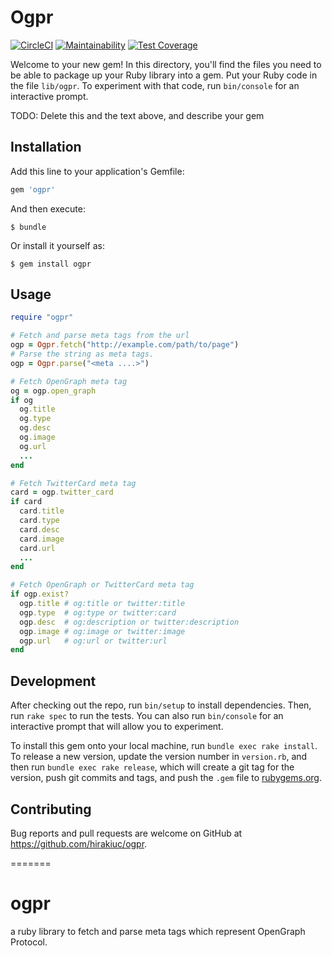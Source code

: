 # Ogpr

[![CircleCI](https://circleci.com/gh/hirakiuc/ogpr.svg?style=shield&circle-token=332a902a7ec2815346b303dd1aebe68b44ce0ced)](https://circleci.com/gh/hirakiuc/ogpr)
[![Maintainability](https://api.codeclimate.com/v1/badges/4e0e0aa416b417195cef/maintainability)](https://codeclimate.com/github/hirakiuc/ogpr/maintainability)
[![Test Coverage](https://api.codeclimate.com/v1/badges/4e0e0aa416b417195cef/test_coverage)](https://codeclimate.com/github/hirakiuc/ogpr/test_coverage)

Welcome to your new gem! In this directory, you'll find the files you need to be able to package up your Ruby library into a gem. Put your Ruby code in the file `lib/ogpr`. To experiment with that code, run `bin/console` for an interactive prompt.

TODO: Delete this and the text above, and describe your gem

## Installation

Add this line to your application's Gemfile:

```ruby
gem 'ogpr'
```

And then execute:

    $ bundle

Or install it yourself as:

    $ gem install ogpr

## Usage

```ruby
require "ogpr"

# Fetch and parse meta tags from the url
ogp = Ogpr.fetch("http://example.com/path/to/page")
# Parse the string as meta tags.
ogp = Ogpr.parse("<meta ....>")

# Fetch OpenGraph meta tag
og = ogp.open_graph
if og
  og.title
  og.type
  og.desc
  og.image
  og.url
  ...
end

# Fetch TwitterCard meta tag
card = ogp.twitter_card
if card
  card.title
  card.type
  card.desc
  card.image
  card.url
  ...
end

# Fetch OpenGraph or TwitterCard meta tag
if ogp.exist?
  ogp.title # og:title or twitter:title
  ogp.type  # og:type or twitter:card
  ogp.desc  # og:description or twitter:description
  ogp.image # og:image or twitter:image
  ogp.url   # og:url or twitter:url
end
```

## Development

After checking out the repo, run `bin/setup` to install dependencies. Then, run `rake spec` to run the tests. You can also run `bin/console` for an interactive prompt that will allow you to experiment.

To install this gem onto your local machine, run `bundle exec rake install`. To release a new version, update the version number in `version.rb`, and then run `bundle exec rake release`, which will create a git tag for the version, push git commits and tags, and push the `.gem` file to [rubygems.org](https://rubygems.org).

## Contributing

Bug reports and pull requests are welcome on GitHub at https://github.com/hirakiuc/ogpr.

=======
# ogpr
a ruby library to fetch and parse meta tags which represent OpenGraph Protocol.
